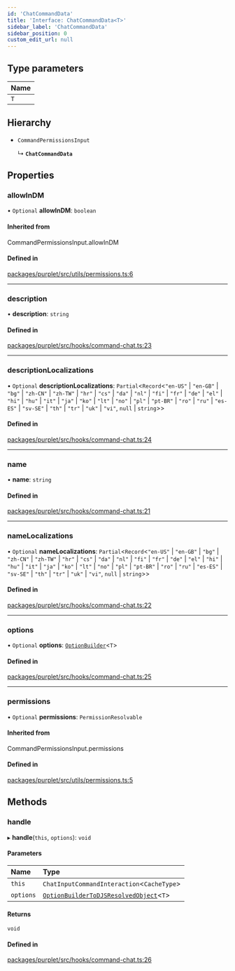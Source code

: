 ```yaml
---
id: 'ChatCommandData'
title: 'Interface: ChatCommandData<T>'
sidebar_label: 'ChatCommandData'
sidebar_position: 0
custom_edit_url: null
---
```


## Type parameters

| Name |
| :--- |
| `T`  |

## Hierarchy

- `CommandPermissionsInput`

  ↳ **`ChatCommandData`**

## Properties

### allowInDM

• `Optional` **allowInDM**: `boolean`

#### Inherited from

CommandPermissionsInput.allowInDM

#### Defined in

[packages/purplet/src/utils/permissions.ts:6](https://github.com/CRBT-Team/Purplet/blob/b72b1ee/packages/purplet/src/utils/permissions.ts#L6)

---

### description

• **description**: `string`

#### Defined in

[packages/purplet/src/hooks/command-chat.ts:23](https://github.com/CRBT-Team/Purplet/blob/b72b1ee/packages/purplet/src/hooks/command-chat.ts#L23)

---

### descriptionLocalizations

• `Optional` **descriptionLocalizations**: `Partial`<`Record`<`"en-US"` \| `"en-GB"` \| `"bg"` \| `"zh-CN"` \| `"zh-TW"` \| `"hr"` \| `"cs"` \| `"da"` \| `"nl"` \| `"fi"` \| `"fr"` \| `"de"` \| `"el"` \| `"hi"` \| `"hu"` \| `"it"` \| `"ja"` \| `"ko"` \| `"lt"` \| `"no"` \| `"pl"` \| `"pt-BR"` \| `"ro"` \| `"ru"` \| `"es-ES"` \| `"sv-SE"` \| `"th"` \| `"tr"` \| `"uk"` \| `"vi"`, `null` \| `string`\>\>

#### Defined in

[packages/purplet/src/hooks/command-chat.ts:24](https://github.com/CRBT-Team/Purplet/blob/b72b1ee/packages/purplet/src/hooks/command-chat.ts#L24)

---

### name

• **name**: `string`

#### Defined in

[packages/purplet/src/hooks/command-chat.ts:21](https://github.com/CRBT-Team/Purplet/blob/b72b1ee/packages/purplet/src/hooks/command-chat.ts#L21)

---

### nameLocalizations

• `Optional` **nameLocalizations**: `Partial`<`Record`<`"en-US"` \| `"en-GB"` \| `"bg"` \| `"zh-CN"` \| `"zh-TW"` \| `"hr"` \| `"cs"` \| `"da"` \| `"nl"` \| `"fi"` \| `"fr"` \| `"de"` \| `"el"` \| `"hi"` \| `"hu"` \| `"it"` \| `"ja"` \| `"ko"` \| `"lt"` \| `"no"` \| `"pl"` \| `"pt-BR"` \| `"ro"` \| `"ru"` \| `"es-ES"` \| `"sv-SE"` \| `"th"` \| `"tr"` \| `"uk"` \| `"vi"`, `null` \| `string`\>\>

#### Defined in

[packages/purplet/src/hooks/command-chat.ts:22](https://github.com/CRBT-Team/Purplet/blob/b72b1ee/packages/purplet/src/hooks/command-chat.ts#L22)

---

### options

• `Optional` **options**: [`OptionBuilder`](../modules.md#optionbuilder-1)<`T`\>

#### Defined in

[packages/purplet/src/hooks/command-chat.ts:25](https://github.com/CRBT-Team/Purplet/blob/b72b1ee/packages/purplet/src/hooks/command-chat.ts#L25)

---

### permissions

• `Optional` **permissions**: `PermissionResolvable`

#### Inherited from

CommandPermissionsInput.permissions

#### Defined in

[packages/purplet/src/utils/permissions.ts:5](https://github.com/CRBT-Team/Purplet/blob/b72b1ee/packages/purplet/src/utils/permissions.ts#L5)

## Methods

### handle

▸ **handle**(`this`, `options`): `void`

#### Parameters

| Name | Type |
| :-- | :-- |
| `this` | `ChatInputCommandInteraction`<`CacheType`\> |
| `options` | [`OptionBuilderToDJSResolvedObject`](../modules.md#optionbuildertodjsresolvedobject)<`T`\> |

#### Returns

`void`

#### Defined in

[packages/purplet/src/hooks/command-chat.ts:26](https://github.com/CRBT-Team/Purplet/blob/b72b1ee/packages/purplet/src/hooks/command-chat.ts#L26)
